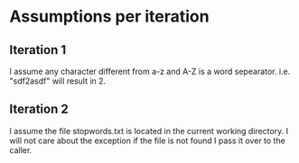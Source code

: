 # Assumptions per iteration

## Iteration 1

I assume any character different from a-z and A-Z is a word sepearator.
i.e. "sdf2asdf" will result in 2.

## Iteration 2

I assume the file stopwords.txt is located in the current working directory.
I will not care about the exception if the file is not found I pass it over to the caller.
